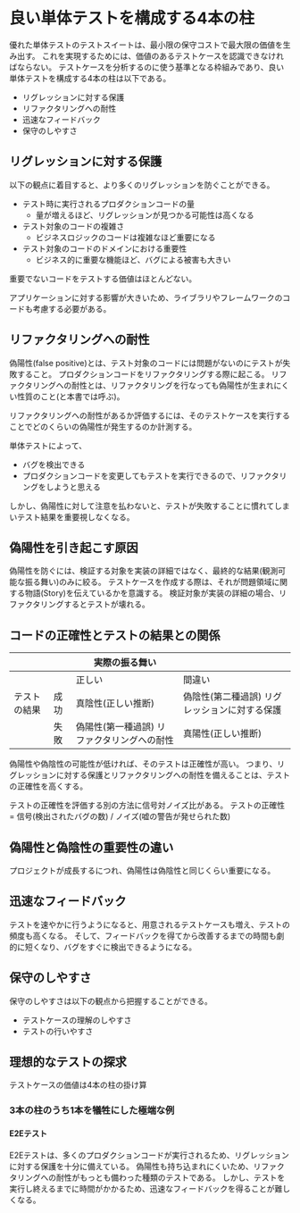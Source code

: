 # 良い単体テストを構成する4本の柱

優れた単体テストのテストスイートは、最小限の保守コストで最大限の価値を生み出す。
これを実現するためには、価値のあるテストケースを認識できなければならない。
テストケースを分析するのに使う基準となる枠組みであり、良い単体テストを構成する4本の柱は以下である。

- リグレッションに対する保護
- リファクタリングへの耐性
- 迅速なフィードバック
- 保守のしやすさ

## リグレッションに対する保護

以下の観点に着目すると、より多くのリグレッションを防ぐことができる。

- テスト時に実行されるプロダクションコードの量
  - 量が増えるほど、リグレッションが見つかる可能性は高くなる
- テスト対象のコードの複雑さ
  - ビジネスロジックのコードは複雑なほど重要になる
- テスト対象のコードのドメインにおける重要性
  - ビジネス的に重要な機能ほど、バグによる被害も大きい

重要でないコードをテストする価値はほとんどない。

アプリケーションに対する影響が大きいため、ライブラリやフレームワークのコードも考慮する必要がある。

## リファクタリングへの耐性

偽陽性(false positive)とは、テスト対象のコードには問題がないのにテストが失敗すること。
プロダクションコードをリファクタリングする際に起こる。
リファクタリングへの耐性とは、リファクタリングを行なっても偽陽性が生まれにくい性質のこと(と本書では呼ぶ)。

リファクタリングへの耐性があるか評価するには、そのテストケースを実行することでどのくらいの偽陽性が発生するのか計測する。

単体テストによって、

- バグを検出できる
- プロダクションコードを変更してもテストを実行できるので、リファクタリングをしようと思える

しかし、偽陽性に対して注意を払わないと、テストが失敗することに慣れてしまいテスト結果を重要視しなくなる。

## 偽陽性を引き起こす原因

偽陽性を防ぐには、検証する対象を実装の詳細ではなく、最終的な結果(観測可能な振る舞い)のみに絞る。
テストケースを作成する際は、それが問題領域に関する物語(Story)を伝えているかを意識する。
検証対象が実装の詳細の場合、リファクタリングするとテストが壊れる。

## コードの正確性とテストの結果との関係

|              |      | 実際の振る舞い                              |                                               |
| ------------ | ---- | ------------------------------------------- | --------------------------------------------- |
|              |      | 正しい                                      | 間違い                                        |
| テストの結果 | 成功 | 真陰性(正しい推断)                          | 偽陰性(第二種過誤) リグレッションに対する保護 |
|              | 失敗 | 偽陽性(第一種過誤) リファクタリングへの耐性 | 真陽性(正しい推断)                            |

偽陽性や偽陰性の可能性が低ければ、そのテストは正確性が高い。
つまり、リグレッションに対する保護とリファクタリングへの耐性を備えることは、テストの正確性を高くする。

テストの正確性を評価する別の方法に信号対ノイズ比がある。
テストの正確性 = 信号(検出されたバグの数) / ノイズ(嘘の警告が発せられた数)

## 偽陽性と偽陰性の重要性の違い

プロジェクトが成長するにつれ、偽陽性は偽陰性と同じくらい重要になる。

## 迅速なフィードバック

テストを速やかに行うようになると、用意されるテストケースも増え、テストの頻度も高くなる。
そして、フィードバックを得てから改善するまでの時間も劇的に短くなり、バグをすぐに検出できるようになる。

## 保守のしやすさ

保守のしやすさは以下の観点から把握することができる。

- テストケースの理解のしやすさ
- テストの行いやすさ

## 理想的なテストの探求

テストケースの価値は4本の柱の掛け算

### 3本の柱のうち1本を犠牲にした極端な例

#### E2Eテスト

E2Eテストは、多くのプロダクションコードが実行されるため、リグレッションに対する保護を十分に備えている。
偽陽性も持ち込まれにくいため、リファクタリングへの耐性がもっとも備わった種類のテストである。
しかし、テストを実行し終えるまでに時間がかかるため、迅速なフィードバックを得ることが難しくなる。
